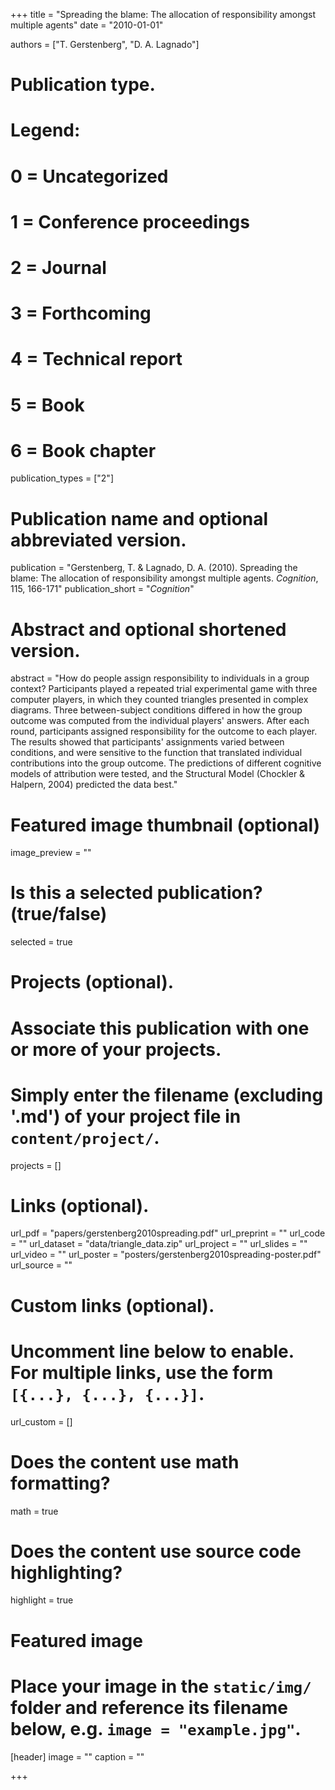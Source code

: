 +++
title = "Spreading the blame: The allocation of responsibility amongst multiple agents"
date = "2010-01-01"

authors = ["T. Gerstenberg", "D. A. Lagnado"]
# Publication type.
# Legend:
# 0 = Uncategorized
# 1 = Conference proceedings
# 2 = Journal
# 3 = Forthcoming
# 4 = Technical report
# 5 = Book
# 6 = Book chapter
publication_types = ["2"]

# Publication name and optional abbreviated version.
publication = "Gerstenberg, T. & Lagnado, D. A. (2010). Spreading the blame: The allocation of responsibility amongst multiple agents. *Cognition*, 115, 166-171"
publication_short = "*Cognition*"

# Abstract and optional shortened version.
abstract = "How do people assign responsibility to individuals in a group context? Participants played a repeated trial experimental game with three computer players, in which they counted triangles presented in complex diagrams. Three between-subject conditions differed in how the group outcome was computed from the individual players' answers. After each round, participants assigned responsibility for the outcome to each player. The results showed that participants' assignments varied between conditions, and were sensitive to the function that translated individual contributions into the group outcome. The predictions of different cognitive models of attribution were tested, and the Structural Model (Chockler & Halpern, 2004) predicted the data best."

# Featured image thumbnail (optional)
image_preview = ""

# Is this a selected publication? (true/false)
selected = true

# Projects (optional).
#   Associate this publication with one or more of your projects.
#   Simply enter the filename (excluding '.md') of your project file in `content/project/`.
projects = []

# Links (optional).
url_pdf = "papers/gerstenberg2010spreading.pdf"
url_preprint = ""
url_code = ""
url_dataset = "data/triangle_data.zip"
url_project = ""
url_slides = ""
url_video = ""
url_poster = "posters/gerstenberg2010spreading-poster.pdf"
url_source = ""

# Custom links (optional).
#   Uncomment line below to enable. For multiple links, use the form `[{...}, {...}, {...}]`.
url_custom = []

# Does the content use math formatting?
math = true

# Does the content use source code highlighting?
highlight = true

# Featured image
# Place your image in the `static/img/` folder and reference its filename below, e.g. `image = "example.jpg"`.
[header]
image = ""
caption = ""

+++

